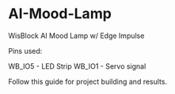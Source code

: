 # AI-Mood-Lamp
WisBlock AI Mood Lamp w/ Edge Impulse

Pins used:

WB_IO5 - LED Strip
WB_IO1 - Servo signal

Follow this guide for project building and results.
